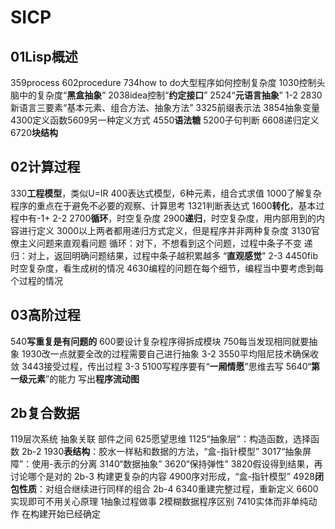 # SICP
## 01Lisp概述
359process
602procedure
734how to do大型程序如何控制复杂度
1030控制头脑中的复杂度“**黑盒抽象**”
2038idea控制“**约定接口**”
2524“**元语言抽象**”
1-2
2830新语言三要素“基本元素、组合方法、抽象方法”
3325前缀表示法
3854抽象变量
4300定义函数5609另一种定义方式
4550**语法糖**
5200子句判断
6608递归定义
6720**块结构**

## 02计算过程
330**工程模型**，类似U=IR
400表达式模型，6种元素，组合式求值
1000了解复杂程序的重点在于避免不必要的观察、计算思考
1321判断表达式
1600**转化**，基本过程中有-1+
2-2
2700**循环**，时空复杂度
2900**递归**，时空复杂度，用内部用到的内容进行定义
3000以上两者都用递归方式定义，但是程序并非两种复杂度
3130官僚主义问题来直观看问题
循环：对下，不想看到这个问题，过程中条子不变
递归：对上，返回明确问题结果，过程中条子越积累越多
“**直观感觉**”
2-3
4450fib时空复杂度，看生成树的情况
4630编程的问题在每个细节，编程当中要考虑到每个过程的情况

## 03高阶过程
540**写重复是有问题的**
600要设计复杂程序得拆成模块
750每当发现相同就要抽象
1930改一点就要全改的过程需要自己进行抽象
3-2
3550平均阻尼技术确保收敛
3443接受过程，传出过程
3-3
5100写程序要有“**一厢情愿**”思维去写
5640“**第一级元素**”的能力
写出**程序流动图**

## 2b复合数据
119层次系统
抽象关联 部件之间
625愿望思维
1125“抽象层”：构造函数，选择函数
2b-2
1930**表结构**：胶水一样粘和数据的方法，“盒-指针模型”
3017“抽象屏障”：使用-表示的分离
3140“数据抽象”
3620“保持弹性”
3820假设得到结果，再讨论哪个是对的
2b-3
构建更复杂的内容
4900序对形成，“盒-指针模型”
4928**闭包性质**：对组合继续进行同样的组合
2b-4
6340重建完整过程，重新定义
6600实现即可不用关心原理
1抽象过程做事
2模糊数据程序区别
7410实体而非单纯动作
在构建开始已经确定


